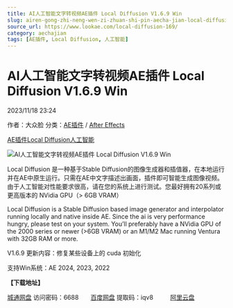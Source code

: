 ```yaml
---
title: AI人工智能文字转视频AE插件 Local Diffusion V1.6.9 Win
slug: airen-gong-zhi-neng-wen-zi-zhuan-shi-pin-aecha-jian-local-diffusion-v1-6-9-win
source_url: https://www.lookae.com/local-diffusion-169/
category: aechajian
tags: [AE插件, Local Diffusion, 人工智能]
---
```

# AI人工智能文字转视频AE插件 Local Diffusion V1.6.9 Win

2023/11/18 23:24

作者：大众脸
分类：[AE插件](https://www.lookae.com/after-effects/aechajian/) / [After Effects](https://www.lookae.com/after-effects/)

[AE插件](https://www.lookae.com/tag/ae%e6%8f%92%e4%bb%b6/)[Local Diffusion](https://www.lookae.com/tag/local-diffusion/)[人工智能](https://www.lookae.com/tag/%e4%ba%ba%e5%b7%a5%e6%99%ba%e8%83%bd/)

![AI人工智能文字转视频AE插件 Local Diffusion V1.6.9 Win](https://www.lookae.com/wp-content/uploads/2023/05/Local-Diffusion.jpg "AI人工智能文字转视频AE插件 Local Diffusion V1.6.9 Win-LookAE.com")

Local Diffusion 是一种基于Stable Diffusion的图像生成器和插值器，在本地运行并在AE中原生运行。只需在AE中文字描述出画面，插件即可智能生成图像视频。由于人工智能对性能要求很高，请在您的系统上进行测试。您最好拥有20系列或更高版本的 NVidia GPU（> 6GB VRAM）

Local Diffusion is a Stable Diffusion based image generator and interpolator running locally and native inside AE. Since the ai is very performance hungry, please test on your system. You’ll preferably have a NVidia GPU of the 2000 series or newer (>6GB VRAM) or an M1/M2 Mac running Ventura with 32GB RAM or more.

V1.6.9 更新内容：修复某些设备上的 cuda 初始化

支持Win系统：AE 2024, 2023, 2022

**【下载地址】**

[城通网盘](https://url70.ctfile.com/f/2827370-976755637-8b075d?p=4431) 访问密码：6688       [百度网盘](https://pan.baidu.com/s/1GLzfbht0RAR_IkCv-Agqcg?pwd=iqv8) 提取码：iqv8          [阿里云盘](https://www.aliyundrive.com/s/du2nLgEzcdV)

